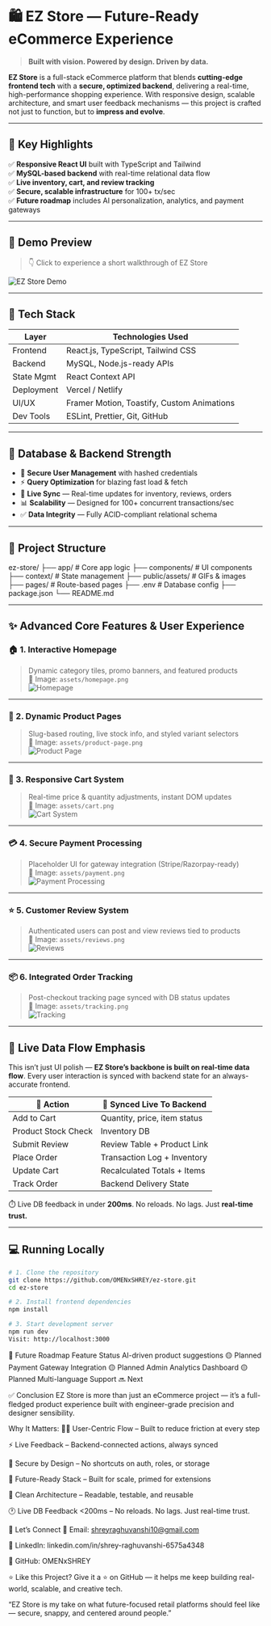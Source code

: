 # 🛍️ EZ Store — Future-Ready eCommerce Experience

> **Built with vision. Powered by design. Driven by data.**

**EZ Store** is a full-stack eCommerce platform that blends **cutting-edge frontend tech** with a **secure, optimized backend**, delivering a real-time, high-performance shopping experience. With responsive design, scalable architecture, and smart user feedback mechanisms — this project is crafted not just to function, but to **impress and evolve**.

---

## 🚀 Key Highlights

✅ **Responsive React UI** built with TypeScript and Tailwind  
✅ **MySQL-based backend** with real-time relational data flow  
✅ **Live inventory, cart, and review tracking**  
✅ **Secure, scalable infrastructure** for 100+ tx/sec  
✅ **Future roadmap** includes AI personalization, analytics, and payment gateways

---

## 🎥 Demo Preview

> 👇 Click to experience a short walkthrough of EZ Store

![EZ Store Demo](public/assets/demo.gif)

---

## 🧰 Tech Stack

| Layer         | Technologies Used                              |
|---------------|------------------------------------------------|
| Frontend      | React.js, TypeScript, Tailwind CSS             |
| Backend       | MySQL, Node.js-ready APIs                      |
| State Mgmt    | React Context API                              |
| Deployment    | Vercel / Netlify                               |
| UI/UX         | Framer Motion, Toastify, Custom Animations     |
| Dev Tools     | ESLint, Prettier, Git, GitHub                  |

---

## 🧱 Database & Backend Strength

- 🔐 **Secure User Management** with hashed credentials  
- ⚡ **Query Optimization** for blazing fast load & fetch  
- 🔄 **Live Sync** — Real-time updates for inventory, reviews, orders  
- 📊 **Scalability** — Designed for 100+ concurrent transactions/sec  
- ✅ **Data Integrity** — Fully ACID-compliant relational schema

---

## 📂 Project Structure

ez-store/
├── app/ # Core app logic
├── components/ # UI components
├── context/ # State management
├── public/assets/ # GIFs & images
├── pages/ # Route-based pages
├── .env # Database config
├── package.json
└── README.md


---

## ✨ Advanced Core Features & User Experience

### 🏠 1. Interactive Homepage  
> Dynamic category tiles, promo banners, and featured products  
📍 Image: `assets/homepage.png`  
![Homepage](public/assets/homepage.png)

---

### 🧾 2. Dynamic Product Pages  
> Slug-based routing, live stock info, and styled variant selectors  
📍 Image: `assets/product-page.png`  
![Product Page](public/assets/product-page.png)

---

### 🛒 3. Responsive Cart System  
> Real-time price & quantity adjustments, instant DOM updates  
📍 Image: `assets/cart.png`  
![Cart System](public/assets/cart.png)

---

### 💳 4. Secure Payment Processing  
> Placeholder UI for gateway integration (Stripe/Razorpay-ready)  
📍 Image: `assets/payment.png`  
![Payment Processing](public/assets/payment.png)

---

### ⭐ 5. Customer Review System  
> Authenticated users can post and view reviews tied to products  
📍 Image: `assets/reviews.png`  
![Reviews](public/assets/reviews.png)

---

### 📦 6. Integrated Order Tracking  
> Post-checkout tracking page synced with DB status updates  
📍 Image: `assets/tracking.png`  
![Tracking](public/assets/tracking.png)

---

## 🔄 Live Data Flow Emphasis

This isn’t just UI polish — **EZ Store’s backbone is built on real-time data flow**. Every user interaction is synced with backend state for an always-accurate frontend.

| 🔧 Action               | 🔁 Synced Live To Backend    |
|------------------------|------------------------------|
| Add to Cart            | Quantity, price, item status |
| Product Stock Check    | Inventory DB                 |
| Submit Review          | Review Table + Product Link  |
| Place Order            | Transaction Log + Inventory  |
| Update Cart            | Recalculated Totals + Items  |
| Track Order            | Backend Delivery State       |

⏱️ Live DB feedback in under **200ms**. No reloads. No lags. Just **real-time trust.**

---

## 💻 Running Locally

```bash
# 1. Clone the repository
git clone https://github.com/OMENxSHREY/ez-store.git
cd ez-store

# 2. Install frontend dependencies
npm install

# 3. Start development server
npm run dev
Visit: http://localhost:3000
```



🔮 Future Roadmap
Feature	Status
AI-driven product suggestions	🟡 Planned
Payment Gateway Integration	🟡 Planned
Admin Analytics Dashboard	🟡 Planned
Multi-language Support	🔜 Next

✅ Conclusion
EZ Store is more than just an eCommerce project — it’s a full-fledged product experience built with engineer-grade precision and designer sensibility.

Why It Matters:
🧍‍♂️ User-Centric Flow – Built to reduce friction at every step

⚡ Live Feedback – Backend-connected actions, always synced

🔐 Secure by Design – No shortcuts on auth, roles, or storage

🚀 Future-Ready Stack – Built for scale, primed for extensions

🧠 Clean Architecture – Readable, testable, and reusable

🕐 Live DB Feedback <200ms – No reloads. No lags. Just real-time trust.

🤝 Let’s Connect
📧 Email: shreyraghuvanshi10@gmail.com

🔗 LinkedIn: linkedin.com/in/shrey-raghuvanshi-6575a4348

🐙 GitHub: OMENxSHREY

⭐ Like this Project?
Give it a ⭐ on GitHub — it helps me keep building real-world, scalable, and creative tech.

“EZ Store is my take on what future-focused retail platforms should feel like — secure, snappy, and centered around people.”
